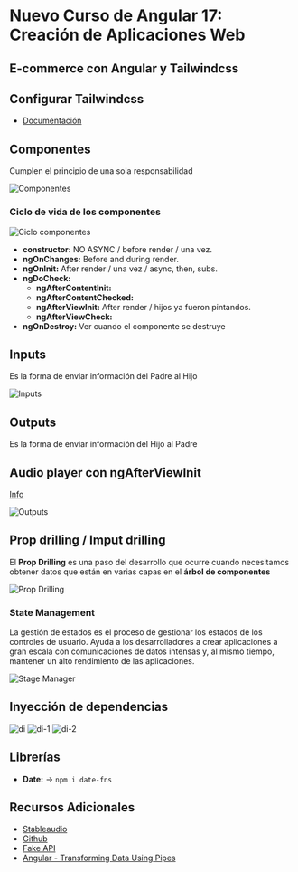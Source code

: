 # Nuevo Curso de Angular 17: Creación de Aplicaciones Web

## E-commerce con Angular y Tailwindcss

## Configurar Tailwindcss
- [Documentación](https://tailwindcss.com/docs/guides/angular)

## Componentes
Cumplen el principio de una sola responsabilidad

![Componentes](/imgs/componentes.png)

### Ciclo de vida de los componentes

![Ciclo componentes](/imgs/cvcomponentes.png)

- **constructor:** NO ASYNC / before render / una vez.
- **ngOnChanges:** Before and during render.
- **ngOnInit:** After render / una vez / async, then, subs.
- **ngDoCheck:** 
  - **ngAfterContentInit:**
  - **ngAfterContentChecked:**
  - **ngAfterViewInit:** After render / hijos ya fueron pintandos.
  - **ngAfterViewCheck:**
- **ngOnDestroy:** Ver cuando el componente se destruye

## Inputs
Es la forma de enviar información del Padre al Hijo

![Inputs](/imgs/inputs.png)

## Outputs
Es la forma de enviar información del Hijo al Padre

## Audio player con ngAfterViewInit
[Info](https://wavesurfer.xyz/)

![Outputs](/imgs/outputs.png)


## Prop drilling / Imput drilling
El **Prop Drilling** es una paso del desarrollo que ocurre cuando necesitamos obtener datos que están en varias capas en el **árbol de componentes**

![Prop Drilling](/imgs/prop-drilling.png)

### State Management
La gestión de estados es el proceso de gestionar los estados de los controles de usuario. Ayuda a los desarrolladores a crear aplicaciones a gran escala con comunicaciones de datos intensas y, al mismo tiempo, mantener un alto rendimiento de las aplicaciones.

![Stage Manager](/imgs/state-management.png)

## Inyección de dependencias
![di](/imgs/di.png)
![di-1](/imgs/di-1.png)
![di-2](/imgs/di-2.png)


## Librerías
- **Date:** -> `npm i date-fns`


## Recursos Adicionales
- [Stableaudio](https://stableaudio.com/)
- [Github](https://github.com/platzi/curso-angular-ecommerce)
- [Fake API](https://fakeapi.platzi.com/)
- [Angular - Transforming Data Using Pipes](https://angular.io/guide/pipes)

